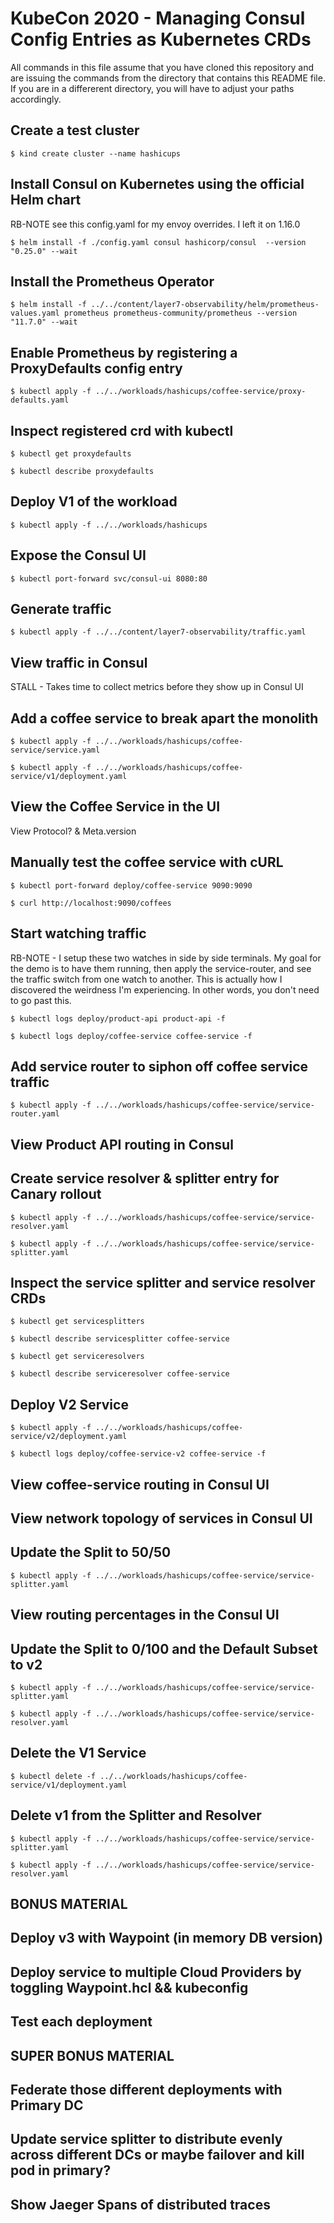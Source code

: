 # KubeCon 2020 - Managing Consul Config Entries as Kubernetes CRDs

All commands in this file assume that you have cloned this repository and are
issuing the commands from the directory that contains this README file. If you
are in a differerent directory, you will have to adjust your paths accordingly.

## Create a test cluster

```shell-session
$ kind create cluster --name hashicups
```

## Install Consul on Kubernetes using the official Helm chart

RB-NOTE see this config.yaml for my envoy overrides.  I left it on 1.16.0

```shell-session
$ helm install -f ./config.yaml consul hashicorp/consul  --version "0.25.0" --wait
```

## Install the Prometheus Operator

```shell-session
$ helm install -f ../../content/layer7-observability/helm/prometheus-values.yaml prometheus prometheus-community/prometheus --version "11.7.0" --wait
```

## Enable Prometheus by registering a ProxyDefaults config entry

```shell-session
$ kubectl apply -f ../../workloads/hashicups/coffee-service/proxy-defaults.yaml
```

## Inspect registered crd with kubectl

```shell-session
$ kubectl get proxydefaults
```

```shell-session
$ kubectl describe proxydefaults
```

## Deploy V1 of the workload

```shell-session
$ kubectl apply -f ../../workloads/hashicups
```

## Expose the Consul UI

```shell-session
$ kubectl port-forward svc/consul-ui 8080:80
```

## Generate traffic

```shell-session
$ kubectl apply -f ../../content/layer7-observability/traffic.yaml
```

## View traffic in Consul

STALL - Takes time to collect metrics before they show up in Consul UI

## Add a coffee service to break apart the monolith

```shell-session
$ kubectl apply -f ../../workloads/hashicups/coffee-service/service.yaml
```

```shell-session
$ kubectl apply -f ../../workloads/hashicups/coffee-service/v1/deployment.yaml
```

## View the Coffee Service in the UI

View Protocol? & Meta.version

## Manually test the coffee service with cURL

```shell-session
$ kubectl port-forward deploy/coffee-service 9090:9090
```

```shell-session
$ curl http://localhost:9090/coffees
```

## Start watching traffic

RB-NOTE - I setup these two watches in side by side terminals. My goal for the demo
is to have them running, then apply the service-router, and see the traffic switch
from one watch to another. This is actually how I discovered the weirdness I'm experiencing.
In other words, you don't need to go past this.

```shell-session
$ kubectl logs deploy/product-api product-api -f
```

```shell-session
$ kubectl logs deploy/coffee-service coffee-service -f
```

## Add service router to siphon off coffee service traffic

```shell-session
$ kubectl apply -f ../../workloads/hashicups/coffee-service/service-router.yaml
```

## View Product API routing in Consul

## Create service resolver & splitter entry for Canary rollout

```shell-session
$ kubectl apply -f ../../workloads/hashicups/coffee-service/service-resolver.yaml
```

```shell-session
$ kubectl apply -f ../../workloads/hashicups/coffee-service/service-splitter.yaml
```

## Inspect the service splitter and service resolver CRDs

```shell-session
$ kubectl get servicesplitters
```

```shell-session
$ kubectl describe servicesplitter coffee-service
````

```shell-session
$ kubectl get serviceresolvers
```

```shell-session
$ kubectl describe serviceresolver coffee-service
```

## Deploy V2 Service

```shell-session
$ kubectl apply -f ../../workloads/hashicups/coffee-service/v2/deployment.yaml
```

```shell-session
$ kubectl logs deploy/coffee-service-v2 coffee-service -f
```

## View coffee-service routing in Consul UI

## View network topology of services in Consul UI

## Update the Split to 50/50

```shell-session
$ kubectl apply -f ../../workloads/hashicups/coffee-service/service-splitter.yaml
```

## View routing percentages in the Consul UI

## Update the Split to 0/100 and the Default Subset to v2

```shell-session
$ kubectl apply -f ../../workloads/hashicups/coffee-service/service-splitter.yaml
```

```shell-session
$ kubectl apply -f ../../workloads/hashicups/coffee-service/service-resolver.yaml
```

## Delete the V1 Service

```shell-service
$ kubectl delete -f ../../workloads/hashicups/coffee-service/v1/deployment.yaml
```

## Delete v1 from the Splitter and Resolver

```shell-session
$ kubectl apply -f ../../workloads/hashicups/coffee-service/service-splitter.yaml
```

```shell-session
$ kubectl apply -f ../../workloads/hashicups/coffee-service/service-resolver.yaml
```


## BONUS MATERIAL

## Deploy v3 with Waypoint (in memory DB version)

## Deploy service to multiple Cloud Providers by toggling Waypoint.hcl && kubeconfig

## Test each deployment

## SUPER BONUS MATERIAL

## Federate those different deployments with Primary DC

## Update service splitter to distribute evenly across different DCs or maybe failover and kill pod in primary?

## Show Jaeger Spans of distributed traces
